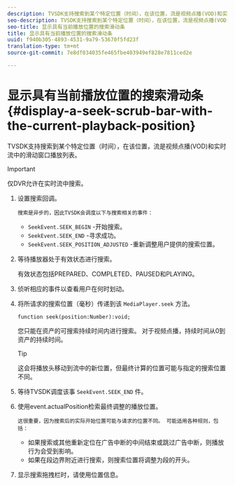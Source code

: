 ```yaml
---
description: TVSDK支持搜索到某个特定位置（时间），在该位置，流是视频点播(VOD)和实时流中的滑动窗口播放列表。
seo-description: TVSDK支持搜索到某个特定位置（时间），在该位置，流是视频点播(VOD)和实时流中的滑动窗口播放列表。
seo-title: 显示具有当前播放位置的搜索滑动条
title: 显示具有当前播放位置的搜索滑动条
uuid: f940b305-4893-4531-9a79-53670f5fd23f
translation-type: tm+mt
source-git-commit: 7e8df034035fe465fbe403949ef828e7811ced2e

---
```



# 显示具有当前播放位置的搜索滑动条{#display-a-seek-scrub-bar-with-the-current-playback-position}

TVSDK支持搜索到某个特定位置（时间），在该位置，流是视频点播(VOD)和实时流中的滑动窗口播放列表。

>[!IMPORTANT]
>
>仅DVR允许在实时流中搜索。

1. 设置搜索回调。

       搜索是异步的，因此TVSDK会调度以下与搜索相关的事件：
   
   * `SeekEvent.SEEK_BEGIN` -开始搜索。
   * `SeekEvent.SEEK_END` -寻求成功。
   * `SeekEvent.SEEK_POSITION_ADJUSTED` -重新调整用户提供的搜索位置。

1. 等待播放器处于有效状态进行搜索。

   有效状态包括PREPARED、COMPLETED、PAUSED和PLAYING。

1. 侦听相应的事件以查看用户在何时划动。
1. 将所请求的搜索位置（毫秒）传递到该 `MediaPlayer.seek` 方法。

   ```
   function seek(position:Number):void;
   ```

   您只能在资产的可搜索持续时间内进行搜索。 对于视频点播，持续时间从0到资产的持续时间。

   >[!TIP]
   >
   >这会将播放头移动到流中的新位置，但最终计算的位置可能与指定的搜索位置不同。

1. 等待TVSDK调度该事 `SeekEvent.SEEK_END` 件。
1. 使用event.actualPosition检索最终调整的播放位置。

       这很重要，因为搜索后的实际开始位置可能与请求的位置不同。 可能适用各种规则，包括：
   
   * 如果搜索或其他重新定位在广告中断的中间结束或跳过广告中断，则播放行为会受到影响。
   * 如果在段边界附近进行搜索，则搜索位置将调整为段的开头。

1. 显示搜索拖拽栏时，请使用位置信息。
